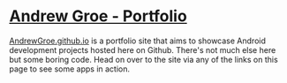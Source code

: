 # [Andrew Groe - Portfolio](AndrewGroe.github.io)

[AndrewGroe.github.io](AndrewGroe.github.io) is a portfolio site that aims to showcase Android development projects hosted here on Github. There's not much else here but some boring code. Head on over to the site via any of the links on this page to see some apps in action.
